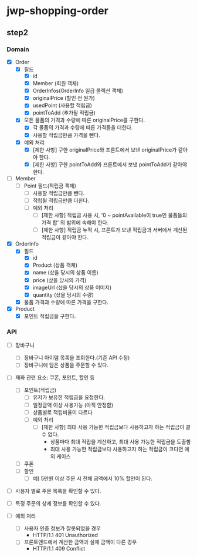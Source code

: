 # jwp-shopping-order

## step2

### Domain
- [x] Order
  - [x] 필드  
    - [x] id
    - [x] Member (회원 객체)
    - [x] OrderInfos(OrderInfo 일급 콜렉션 객체)
    - [x] originalPrice (할인 전 원가)
    - [x] usedPoint (사용할 적립금)
    - [x] pointToAdd (추가될 적립금)
  - [x] 모든 물품의 가격과 수량에 따른 originalPrice를 구한다.
    - [x] 각 물품의 가격과 수량에 따른 가격들을 더한다.
    - [x] 사용할 적립금만큼 가격을 뺀다.
  - [x] 예외 처리
    - [x] [제한 사항] 구한 originalPrice와 프론트에서 보낸 originalPrice가 같아야 한다.
    - [x] [제한 사항] 구한 pointToAdd와 프론트에서 보낸 pointToAdd가 같아야 한다.

- [ ] Member
  - [ ] Point 필드(적립금 객체)
    - [ ] 사용할 적립금만큼 뺀다.
    - [ ] 적립될 적립금만큼 더한다.
    - [ ] 예외 처리
      - [ ] [제한 사항] 적립금 사용 시, '0 ~ pointAvailable이 true인 물품들의 가격 합' 의 범위에 속해야 한다.
      - [ ] [제한 사항] 적립금 누적 시, 프론트가 보낸 적립금과 서버에서 계산된 적립금이 같아야 한다.

- [x] OrderInfo
  - [x] 필드 
    - [x] id
    - [x] Product (상품 객체)
    - [x] name (샀을 당시의 상품 이름)
    - [x] price (샀을 당시의 가격)
    - [x] imageUrl (샀을 당시의 상품 이미지)
    - [x] quantity (샀을 당시의 수량)
  - [x] 물품 가격과 수량에 따른 가격을 구한다.

- [x] Product
  - [x] 포인트 적립금을 구한다.

### API
- [ ] 장바구니
  - [ ] 장바구니 아이템 목록을 조회한다.(기존 API 수정)
  - [ ] 장바구니에 담은 상품을 주문할 수 있다.
- [ ] 재화 관련 요소: 쿠폰, 포인트, 할인 등
  - [ ] 포인트(적립금)
    - [ ] 유저가 보유한 적립금을 요청한다.
    - [ ] 일정금액 이상 사용가능 (아직 안정함)
    - [ ] 상품별로 적립비율이 다르다
    - [ ] 예외 처리
      - [ ] [제한 사항] 최대 사용 가능한 적립금보다 사용하고자 하는 적립금이 클 수 없다.
        - 상품마다 최대 적립을 계산하고, 최대 사용 가능한 적립금을 도출함
        - 최대 사용 가능한 적립금보다 사용하고자 하는 적립금이 크다면 예외 케이스
  - [ ] 쿠폰
  - [ ] 할인
    - [ ] 예) 5만원 이상 주문 시 전체 금액에서 10% 할인이 된다.
- [ ] 사용자 별로 주문 목록을 확인할 수 있다.
- [ ] 특정 주문의 상세 정보를 확인할 수 있다.

- [ ] 예외 처리
  - [ ] 사용자 인증 정보가 잘못되었을 경우
    - HTTP/1.1 401 Unauthorized
  - [ ] 프론트엔드에서 계산한 금액과 실제 금액이 다른 경우
    - HTTP/1.1 409 Conflict
